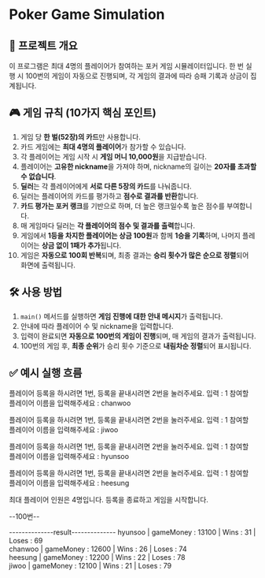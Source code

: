# Poker Game Simulation

## 📌 프로젝트 개요
이 프로그램은 최대 4명의 플레이어가 참여하는 포커 게임 시뮬레이터입니다. 한 번 실행 시 100번의 게임이 자동으로 진행되며, 각 게임의 결과에 따라 승패 기록과 상금이 집계됩니다.

## 🎮 게임 규칙 (10가지 핵심 포인트)

1. 게임 당 **한 벌(52장)의 카드**만 사용합니다.
2. 카드 게임에는 **최대 4명의 플레이어**가 참가할 수 있습니다.
3. 각 플레이어는 게임 시작 시 **게임 머니 10,000원**을 지급받습니다.
4. 플레이어는 **고유한 nickname**을 가져야 하며, nickname의 길이는 **20자를 초과할 수 없습니다**.
5. **딜러**는 각 플레이어에게 **서로 다른 5장의 카드**를 나눠줍니다.
6. 딜러는 플레이어의 카드를 평가하고 **점수로 결과를 반환**합니다.
7. **카드 평가는 포커 랭크**를 기반으로 하며, 더 높은 랭크일수록 높은 점수를 부여합니다.
8. 매 게임마다 딜러는 **각 플레이어의 점수 및 결과를 출력**합니다.
9. 게임에서 **1등을 차지한 플레이어는 상금 100원**과 함께 **1승을 기록**하며, 나머지 플레이어는 **상금 없이 1패가 추가**됩니다.
10. 게임은 **자동으로 100회 반복**되며, 최종 결과는 **승리 횟수가 많은 순으로 정렬**되어 화면에 출력됩니다.

## 🛠 사용 방법

1. `main()` 메서드를 실행하면 **게임 진행에 대한 안내 메시지**가 출력됩니다.
2. 안내에 따라 플레이어 수 및 nickname을 입력합니다.
3. 입력이 완료되면 **자동으로 100번의 게임이 진행**되며, 매 게임의 결과가 출력됩니다.
4. 100번의 게임 후, **최종 순위**가 승리 횟수 기준으로 **내림차순 정렬**되어 표시됩니다.

## ✅ 예시 실행 흐름

플레이어 등록을 하시려면 1번, 등록을 끝내시려면 2번을 눌러주세요. 
입력 : 1
참여할 플레이어 이름을 입력해주세요 : chanwoo

플레이어 등록을 하시려면 1번, 등록을 끝내시려면 2번을 눌러주세요. 
입력 : 1
참여할 플레이어 이름을 입력해주세요 : jiwoo

플레이어 등록을 하시려면 1번, 등록을 끝내시려면 2번을 눌러주세요. 
입력 : 1
참여할 플레이어 이름을 입력해주세요 : hyunsoo

플레이어 등록을 하시려면 1번, 등록을 끝내시려면 2번을 눌러주세요. 
입력 : 1
참여할 플레이어 이름을 입력해주세요 : heesung

최대 플레이어 인원은 4명입니다. 등록을 종료하고 게임을 시작합니다.

--100번--

--------------result--------------
hyunsoo   | gameMoney : 13100  | Wins : 31  | Loses : 69  
chanwoo   | gameMoney : 12600  | Wins : 26  | Loses : 74  
heesung   | gameMoney : 12200  | Wins : 22  | Loses : 78  
jiwoo     | gameMoney : 12100  | Wins : 21  | Loses : 79  
